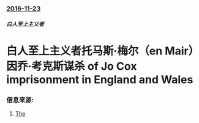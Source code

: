 ### [2016-11-23](/news/2016/11/23/index.md)

##### 白人至上主义者
# 白人至上主义者托马斯·梅尔（en Mair）因乔·考克斯谋杀 of Jo Cox imprisonment in England and Wales 




### 信息来源:

1. [The](https://www.theguardian.com/uk-news/2016/nov/23/thomas-mair-found-guilty-of-jo-cox-murder)
